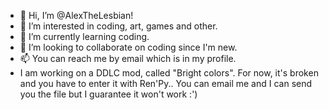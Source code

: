 - 👋 Hi, I’m @AlexTheLesbian!
- 👀 I’m interested in coding, art, games and other.
- 🌱 I’m currently learning coding.
- 💞️ I’m looking to collaborate on coding since I'm new.
- 📫 You can reach me by email which is in my profile.
- I am working on a DDLC mod, called "Bright colors". For now, it's broken and you have to enter it with Ren'Py.. You can email me and I can send you the file but I guarantee it won't work :')
